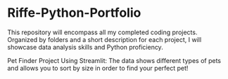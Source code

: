 # Riffe-Python-Portfolio
This repository will encompass all my completed coding projects. Organized by folders and a short description for each project, I will showcase data analysis skills and Python proficiency. 

Pet Finder Project Using Streamlit: The data shows different types of pets and allows you to sort by size in order to find your perfect pet!
